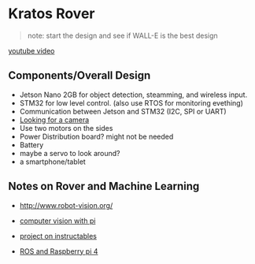 
# Kratos Rover
>note: start the design and see if WALL-E is the best design

[youtube video](https://www.youtube.com/watch?v=7oVSaUWeKt0)

## Components/Overall Design

- Jetson Nano 2GB for object detection, steamming, and wireless input.
- STM32 for low level control. (also use RTOS for monitoring evething) 
- Communication between Jetson and STM32 (I2C, SPI or UART)
- [Looking for a camera](https://www.accessoriestested.com/best-camera-for-nvidia-jetson-nano/)
- Use two motors on the sides
- Power Distribution board? might not be needed
- Battery
- maybe a servo to look around?
- a smartphone/tablet 


## Notes on Rover and Machine Learning

- http://www.robot-vision.org/

- [computer vision with pi](https://www.pyimagesearch.com/start-here/)

- [project on instructables](https://www.instructables.com/Object-Finding-Personal-Assistant-Robot-Ft-Raspber/)

- [ROS and Raspberry pi 4](https://www.thinkautonomous.ai/blog/?p=robotic-os-embedded-computer-vision-on-raspberry-pi-4)
